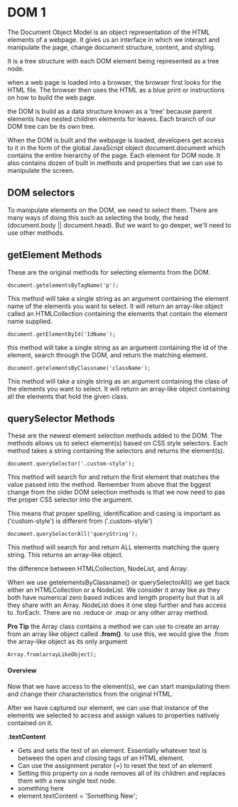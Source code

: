 # DOM 1

The Document Object Model is an object representation of the HTML elements of a webpage. It gives us an interface in which we interact and manipulate the page, change document structure, content, and styling.

It is a tree structure with each DOM element being represented as a tree node.

when a web page is loaded into a browser, the browser first looks for the HTML file. The browser then uses the HTML as a blue print or instructions on how to build the web page.

the DOM is build as a data structure known as a 'tree' because parent elements have nested children elements for leaves. Each branch of our DOM tree can be its own tree.

When the DOM is built and the webpage is loaded, developers get access to it in the form of the global JavaScript object document.document which contains the entire hierarchy of the page. Each element for DOM node. It also contains dozen of built in methods and properties that we can use to manipulate the screen.

## DOM selectors

To manipulate elements on the DOM, we need to select them. There are many ways of doing this such as selecting the body, the head (document.body || document.head). But we want to go deeper, we'll need to use other methods.

## **getElement** Methods

These are the original methods for selecting elements from the DOM.

```
document.getelementsByTagName('p');
```

This method will take a single string as an argument containing the element name of the elements you want to select. It will return an array-like object called an HTMLCollection containing the elements that contain the element name supplied.

```
document.getElementById('IdName');
```

this method will take a single string as an argument containing the Id of the element, search through the DOM, and return the matching element.

```
document.getelementsByClassname('className');
```

This method will take a single string as an argument containing the class of the elements you want to select. It will return an array-like object containing all the elements that hold the given class.

## **querySelector** Methods

These are the newest element selection methods added to the DOM. The methods allows us to select element(s) based on CSS style selectors. Each method takes a string containing the selectors and returns the element(s).

```
document.querySelector('.custom-style');
```

This method will search for and return the first element that matches the value passed into the method. Remember from above that the bggest change from the older DOM selection methods is that we now need to pas the proper CSS selector into the argument.

This means that proper spelling, identification and casing is important as ('custom-style') is different from ('.custom-style')

```
document.querySelectorAll('queryString');
```

This method will search for and return ALL elements matching the query string. This returns an array-like object.

the difference between HTMLCollection, NodeList, and Array:

When we use getelementsByClassname() or querySelectorAll() we get back either an HTMLCollection or a NodeList. We consider it array like as they both have numerical zero based indices and length property but that is all they share with an Array. NodeList does it one step further and has access to .forEach. There are no .reduce or .map or any other array method.

**Pro Tip** the Array class contains a method we can use to create an array from an array like object  called **.from()**. to use this, we would give the .from the array-like object as its only argument

```
Array.from(arrayLikeObject);
```

#### Overview

Now that we have access to the element(s), we can start manipulating them and change their characteristics from the original HTML.

After we have captured our element, we can use that instance of the elements we selected to access and assign values to properties natively contained on it.


**.textContent**

* Gets and sets the text of an element. Essentially whatever text is between the open and closing tags of an HTML element.
* Can use the assignment perator (=) to reset the text of an element
* Setting this property on a node removes all of its children and replaces them with a new single text node.
* <div> something here </div> 
* element.textContent = 'Something New';
